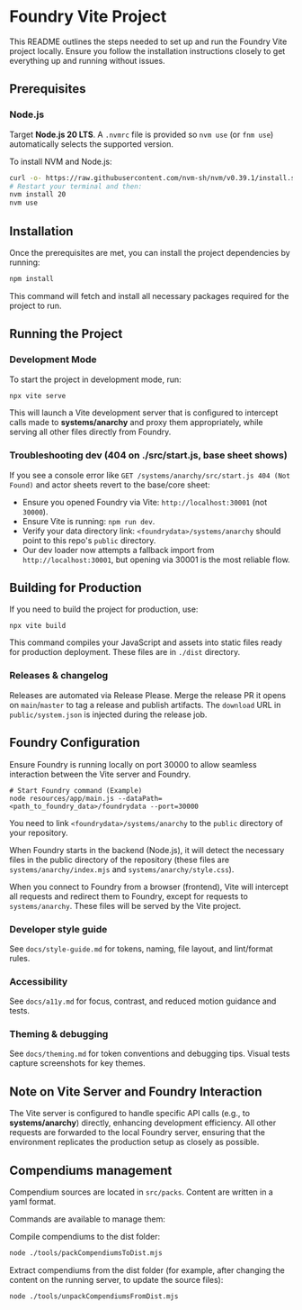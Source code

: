# Foundry Vite Project

This README outlines the steps needed to set up and run the Foundry Vite project locally. Ensure you follow the installation instructions closely to get everything up and running without issues.

## Prerequisites

### Node.js

Target **Node.js 20 LTS**. A `.nvmrc` file is provided so `nvm use` (or `fnm use`) automatically selects the supported version.

To install NVM and Node.js:

```bash
curl -o- https://raw.githubusercontent.com/nvm-sh/nvm/v0.39.1/install.sh | bash
# Restart your terminal and then:
nvm install 20
nvm use
```

## Installation

Once the prerequisites are met, you can install the project dependencies by running:

```bash
npm install
```

This command will fetch and install all necessary packages required for the project to run.

## Running the Project

### Development Mode

To start the project in development mode, run:

```bash
npx vite serve
```

This will launch a Vite development server that is configured to intercept calls made to **systems/anarchy** and proxy them appropriately, while serving all other files directly from Foundry.

### Troubleshooting dev (404 on ./src/start.js, base sheet shows)

If you see a console error like `GET /systems/anarchy/src/start.js 404 (Not Found)` and actor sheets revert to the base/core sheet:

- Ensure you opened Foundry via Vite: `http://localhost:30001` (not `30000`).
- Ensure Vite is running: `npm run dev`.
- Verify your data directory link: `<foundrydata>/systems/anarchy` should point to this repo's `public` directory.
- Our dev loader now attempts a fallback import from `http://localhost:30001`, but opening via 30001 is the most reliable flow.

## Building for Production

If you need to build the project for production, use:

```
npx vite build
```

This command compiles your JavaScript and assets into static files ready for production deployment. These files are in `./dist` directory.

### Releases & changelog

Releases are automated via Release Please. Merge the release PR it opens on `main`/`master` to tag a release and publish artifacts. The `download` URL in `public/system.json` is injected during the release job.

## Foundry Configuration

Ensure Foundry is running locally on port 30000 to allow seamless interaction between the Vite server and Foundry.

```
# Start Foundry command (Example)
node resources/app/main.js --dataPath=<path_to_foundry_data>/foundrydata --port=30000
```

You need to link `<foundrydata>/systems/anarchy` to the `public` directory of your repository.

When Foundry starts in the backend (Node.js), it will detect the necessary files in the public directory of the repository (these files are `systems/anarchy/index.mjs` and `systems/anarchy/style.css`).

When you connect to Foundry from a browser (frontend), Vite will intercept all requests and redirect them to Foundry, except for requests to `systems/anarchy`. These files will be served by the Vite project.

### Developer style guide

See `docs/style-guide.md` for tokens, naming, file layout, and lint/format rules.

### Accessibility

See `docs/a11y.md` for focus, contrast, and reduced motion guidance and tests.

### Theming & debugging

See `docs/theming.md` for token conventions and debugging tips. Visual tests capture screenshots for key themes.

## Note on Vite Server and Foundry Interaction

The Vite server is configured to handle specific API calls (e.g., to **systems/anarchy**) directly, enhancing development efficiency. All other requests are forwarded to the local Foundry server, ensuring that the environment replicates the production setup as closely as possible.

## Compendiums management

Compendium sources are located in `src/packs`. Content are written in a yaml format.

Commands are available to manage them:

Compile compendiums to the dist folder:

```bash
node ./tools/packCompendiumsToDist.mjs
```

Extract compendiums from the dist folder (for example, after changing the content on the running server, to update the source files):

```bash
node ./tools/unpackCompendiumsFromDist.mjs
```
